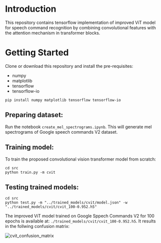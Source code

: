 # Introduction

This repository contains tensorflow implementation of improved ViT model for speech command recognition by combining convolutional features with the attention mechanism in transformer blocks.

# Getting Started 

Clone or download this repository and install the pre-requisites:

- numpy
- matplotlib
- tensorflow
- tensorflow-io

```
pip install numpy matplotlib tensorflow tensorflow-io
```

## Preparing dataset:
Run the notebook ```create_mel_spectrograms.ipynb```. This will generate mel spectrograms of Google speech commands V2 dataset.

## Training model:
To train the proposed convolutional vision transformer model from scratch:
```
cd src
python train.py -m cvit
```

## Testing trained models:
```
cd src
python test.py -m "../trained_models/cvit/model.json" -w "../trained_models/cvit/cvit_100-0.952.h5"
```
The improved ViT model trained on Google Sppech Commands V2 for 100 epochs is available at: ```./trained_models/cvit/cvit_100-0.952.h5```. It results in the follwing confusion matrix:

![cvit_confusion_matrix](https://github.com/sayantanDs/improved-vit/assets/39154403/27d95334-4ae5-409e-897a-d63e24092b9a)